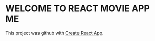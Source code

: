 # WELCOME TO REACT MOVIE APP ME

This project was github with [Create React App](https://Baiel18.github.io/react-movie-app).
